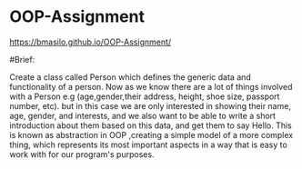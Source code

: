 # OOP-Assignment

https://bmasilo.github.io/OOP-Assignment/

#Brief:

Create a class called Person which defines the generic data and functionality of a person. Now as we know there are a lot of things involved with a Person e.g (age,gender,their address, height, shoe size, passport number, etc). but in this case we are only interested in showing their name, age, gender, and interests, and we also want to be able to write a short introduction about them based on this data, and get them to say Hello. This is known as abstraction in OOP ,creating a simple model of a more complex thing, which represents its most important aspects in a way that is easy to work with for our program's purposes.
